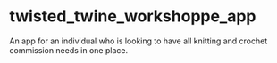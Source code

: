 # twisted_twine_workshoppe_app
An app for an individual who is looking to have all knitting and crochet commission needs in one place.
